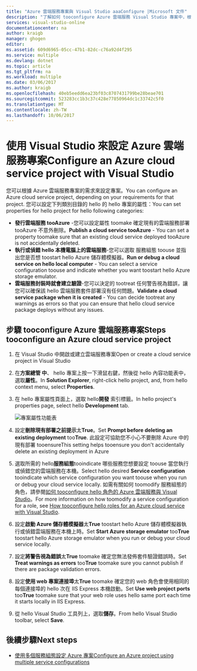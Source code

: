 ```yaml
---
title: "Azure 雲端服務專案與 Visual Studio aaaConfigure |Microsoft 文件"
description: "了解如何 tooconfigure Azure 雲端服務 Visual Studio 專案中，根據您針對該專案的需求。"
services: visual-studio-online
documentationcenter: na
author: kraigb
manager: ghogen
editor: 
ms.assetid: 609d6965-05cc-47b1-82dc-c76a92d4f295
ms.service: multiple
ms.devlang: dotnet
ms.topic: article
ms.tgt_pltfrm: na
ms.workload: multiple
ms.date: 03/06/2017
ms.author: kraigb
ms.openlocfilehash: 40eb5eedd6ea23bf03c8707431799be28beae701
ms.sourcegitcommit: 523283cc1b3c37c428e77850964dc1c33742c5f0
ms.translationtype: MT
ms.contentlocale: zh-TW
ms.lasthandoff: 10/06/2017
---
```

# <a name="configure-an-azure-cloud-service-project-with-visual-studio"></a><span data-ttu-id="1a197-103">使用 Visual Studio 來設定 Azure 雲端服務專案</span><span class="sxs-lookup"><span data-stu-id="1a197-103">Configure an Azure cloud service project with Visual Studio</span></span>
<span data-ttu-id="1a197-104">您可以根據 Azure 雲端服務專案的需求來設定專案。</span><span class="sxs-lookup"><span data-stu-id="1a197-104">You can configure an Azure cloud service project, depending on your requirements for that project.</span></span> <span data-ttu-id="1a197-105">您可以設定下列類別目錄的 hello 的 hello 專案的屬性：</span><span class="sxs-lookup"><span data-stu-id="1a197-105">You can set properties for hello project for hello following categories:</span></span>

- <span data-ttu-id="1a197-106">**發行雲端服務 tooAzure** -您可以設定屬性 toomake 確定現有的雲端服務部署 tooAzure 不意外刪除。</span><span class="sxs-lookup"><span data-stu-id="1a197-106">**Publish a cloud service tooAzure** - You can set a property toomake sure that an existing cloud service deployed tooAzure is not accidentally deleted.</span></span>
- <span data-ttu-id="1a197-107">**執行或偵錯 hello 本機電腦上的雲端服務**-您可以選取 服務組態 toouse 並指出您是否想 toostart hello Azure 儲存體模擬器。</span><span class="sxs-lookup"><span data-stu-id="1a197-107">**Run or debug a cloud service on hello local computer** - You can select a service configuration toouse and indicate whether you want toostart hello Azure storage emulator.</span></span>
- <span data-ttu-id="1a197-108">**雲端服務封裝時就會建立驗證**-您可以決定的 tootreat 任何警告視為錯誤，讓您可以確保該 hello 雲端服務套件部署沒有任何問題。</span><span class="sxs-lookup"><span data-stu-id="1a197-108">**Validate a cloud service package when it is created** - You can decide tootreat any warnings as errors so that you can ensure that hello cloud service package deploys without any issues.</span></span> 

## <a name="steps-tooconfigure-an-azure-cloud-service-project"></a><span data-ttu-id="1a197-109">步驟 tooconfigure Azure 雲端服務專案</span><span class="sxs-lookup"><span data-stu-id="1a197-109">Steps tooconfigure an Azure cloud service project</span></span>
1. <span data-ttu-id="1a197-110">在 Visual Studio 中開啟或建立雲端服務專案</span><span class="sxs-lookup"><span data-stu-id="1a197-110">Open or create a cloud service project in Visual Studio</span></span>

1. <span data-ttu-id="1a197-111">在**方案總管 中**、 hello 專案上按一下滑鼠右鍵，然後從 hello 內容功能表中，選取**屬性**。</span><span class="sxs-lookup"><span data-stu-id="1a197-111">In **Solution Explorer**, right-click hello project, and, from hello context menu, select **Properties**.</span></span>
   
1. <span data-ttu-id="1a197-112">在 hello 專案屬性頁面上，選取 hello**開發** 索引標籤。</span><span class="sxs-lookup"><span data-stu-id="1a197-112">In hello project's properties page, select hello **Development** tab.</span></span>

    ![專案屬性功能表](./media/vs-azure-tools-configuring-an-azure-project/solution-explorer-project-properties-menu.png)

1. <span data-ttu-id="1a197-114">設定**刪除現有部署之前提示**太**True**。</span><span class="sxs-lookup"><span data-stu-id="1a197-114">Set **Prompt before deleting an existing deployment** too**True**.</span></span> <span data-ttu-id="1a197-115">此設定可協助您不小心不要刪除 Azure 中的現有部署 tooensure</span><span class="sxs-lookup"><span data-stu-id="1a197-115">This setting helps tooensure you don't accidentally delete an existing deployment in Azure</span></span>

1. <span data-ttu-id="1a197-116">選取所需的 hello**服務組態**tooindicate 哪些服務您想要設定 toouse 當您執行或偵錯您的雲端服務在本機。</span><span class="sxs-lookup"><span data-stu-id="1a197-116">Select hello desired **Service configuration** tooindicate which service configuration you want toouse when you run or debug your cloud service locally.</span></span> <span data-ttu-id="1a197-117">如需有關如何 toomodify 服務組態的角色，請參閱[如何 tooconfigure hello 角色的 Azure 雲端服務與 Visual Studio](./vs-azure-tools-configure-roles-for-cloud-service.md)。</span><span class="sxs-lookup"><span data-stu-id="1a197-117">For more information on how toomodify a service configuration for a role, see [How tooconfigure hello roles for an Azure cloud service with Visual Studio](./vs-azure-tools-configure-roles-for-cloud-service.md).</span></span>

1. <span data-ttu-id="1a197-118">設定**啟動 Azure 儲存體模擬器**太**True** toostart hello Azure 儲存體模擬器執行或偵錯雲端服務在本機上時。</span><span class="sxs-lookup"><span data-stu-id="1a197-118">Set **Start Azure storage emulator** too**True** toostart hello Azure storage emulator when you run or debug your cloud service locally.</span></span>

1. <span data-ttu-id="1a197-119">設定**將警告視為錯誤**太**True** toomake 確定您無法發佈套件驗證錯誤時。</span><span class="sxs-lookup"><span data-stu-id="1a197-119">Set **Treat warnings as errors** too**True** toomake sure you cannot publish if there are package validation errors.</span></span>

1. <span data-ttu-id="1a197-120">設定**使用 web 專案連接埠**太**True** toomake 確定您的 web 角色會使用相同的每個連接埠的 hello 次在 IIS Express 本機啟動。</span><span class="sxs-lookup"><span data-stu-id="1a197-120">Set **Use web project ports** too**True** toomake sure that your web role uses hello same port each time it starts locally in IIS Express.</span></span>

1. <span data-ttu-id="1a197-121">從 hello Visual Studio 工具列上，選取**儲存**。</span><span class="sxs-lookup"><span data-stu-id="1a197-121">From hello Visual Studio toolbar, select **Save**.</span></span>

## <a name="next-steps"></a><span data-ttu-id="1a197-122">後續步驟</span><span class="sxs-lookup"><span data-stu-id="1a197-122">Next steps</span></span>
- [<span data-ttu-id="1a197-123">使用多個服務組態設定 Azure 專案</span><span class="sxs-lookup"><span data-stu-id="1a197-123">Configure an Azure project using multiple service configurations</span></span>](vs-azure-tools-multiple-services-project-configurations.md)

